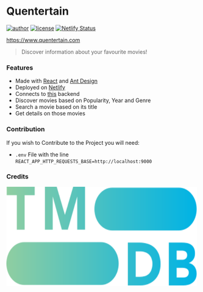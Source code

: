 # Quentertain

[![author](https://img.shields.io/badge/author-xDavide9-brightgreen)](https://github.com/xDavide9)
[![license](https://img.shields.io/github/license/xDavide9/Quentertain?color=red)](https://github.com/xDavide9/Quentertain/blob/master/LICENSE)
[![Netlify Status](https://api.netlify.com/api/v1/badges/ac242020-5b1e-4af3-bc6b-4839a825c78f/deploy-status?branch=prod)](https://app.netlify.com/sites/quentertain/deploys)

https://www.quentertain.com

> Discover information about your favourite movies!

### Features

- Made with [React](https://reactjs.org/) and [Ant Design](https://ant.design/)
- Deployed on [Netlify](https://www.netlify.com/)
- Connects to [this](https://github.com/xDavide9/Quentertain-backend) backend
- Discover movies based on Popularity, Year and Genre
- Search a movie based on its title
- Get details on those movies

### Contribution
If you wish to Contribute to the Project you will need:

-  `.env` File with the line `REACT_APP_HTTP_REQUESTS_BASE=http://localhost:9000`

### Credits
<img src="src/home/tmdblogo.svg" width="500" height="260" alt="TMDb">
